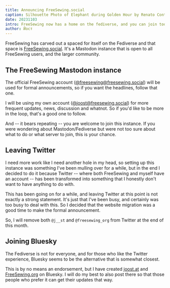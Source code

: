 ```yaml
---
title: Announcing FreeSewing.social
caption: Silhouette Photo of Elephant during Golden Hour by Renato Conti
date: 20231103
intro: FreeSewing now has a home on the fediverse, and you can join too
author: Йост
---
```


FreeSewing has carved out a spaced for itself on the Fediverse and that space is [FreeSewing.social](https://freesewing.social). It's a Mastodon instance that is open to all FreeSewing users, and the larger community.

## The FreeSewing Mastodon instance

The official FreeSewing account ([@freesewing@freesewing.social](https://freesewing.social/@freesewing)) will be used for formal announcements, so if you want the headlines, follow that one.

I will be using my own account ([@joost@freesewing.social](https://freesewing.social/@joost)) for more frequent updates, news, discussion and whatnot. So if you'd like to be more in the loop, that's a good one to follow.

And -- it bears repeating -- you are welcome to join this instance. If you were wondering about Mastodon/Fediverse but were not too sure about what to do or what server to join, this is your chance.

## Leaving Twitter

I need more work like I need another hole in my head, so setting up this instance was something I've been mulling over for a while, but in the end I decided to do it because Twitter -- where both FreeSewing and myself have an account -- has been transformed into something that I honestly don't want to have anything to do with.

This has been going on for a while, and leaving Twitter at this point is not exactly a strong statement. It's just that I've been busy, and certainly was too busy to deal with this. So I decided that the website migration was a good time to make the formal announcement.

So, I will remove both `@j__st` and `@freesewing_org` from Twitter at the end of this month.

## Joining Bluesky

The Fediverse is not for everyone, and for those who like the Twitter experience, Bluesky seems to be the alternative that is somewhat closest.

This is by no means an endorsement, but I have created [joost.at](https://bsky.app/profile/joost.at) and [FreeSewing.org](https://bsky.app/profile/freesewing.org) on Bluesky. I will do my best to also post there so that those people who prefer it can get their updates that way.
